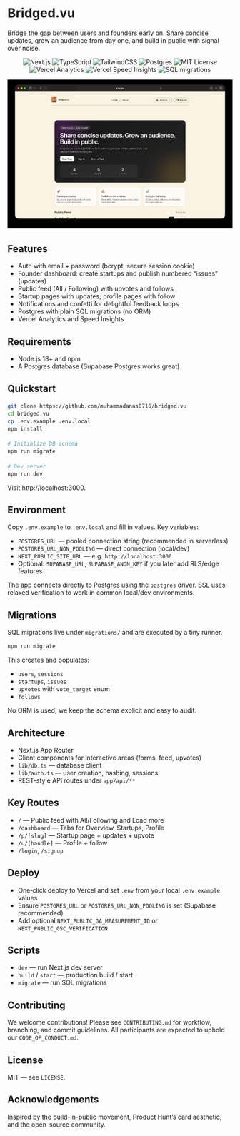 # Bridged.vu

Bridge the gap between users and founders early on. Share concise updates, grow an audience from day one, and build in public with signal over noise.

<p align="center">
  <img src="https://img.shields.io/badge/Next.js-15-black?style=for-the-badge&logo=next.js" alt="Next.js"/>
  <img src="https://img.shields.io/badge/TypeScript-3178C6?style=for-the-badge&logo=typescript&logoColor=white" alt="TypeScript"/>
  <img src="https://img.shields.io/badge/TailwindCSS-38B2AC?style=for-the-badge&logo=tailwind-css&logoColor=white" alt="TailwindCSS"/>
  <img src="https://img.shields.io/badge/Postgres-336791?style=for-the-badge&logo=postgresql&logoColor=white" alt="Postgres"/>
  <img src="https://img.shields.io/badge/License-MIT-green?style=for-the-badge" alt="MIT License"/>
  <br/>
  <img src="https://img.shields.io/badge/Analytics-Vercel-blue?style=flat" alt="Vercel Analytics"/>
  <img src="https://img.shields.io/badge/Speed%20Insights-Vercel-blue?style=flat" alt="Vercel Speed Insights"/>
  <img src="https://img.shields.io/badge/Migrations-SQL-lightgrey?style=flat" alt="SQL migrations"/>
</p>

<p align="center">
  <img src="./public/homescreen.png" alt="Bridged.vu home screen" width="1200" />
</p>

## Features

- Auth with email + password (bcrypt, secure session cookie)
- Founder dashboard: create startups and publish numbered “issues” (updates)
- Public feed (All / Following) with upvotes and follows
- Startup pages with updates; profile pages with follow
- Notifications and confetti for delightful feedback loops
- Postgres with plain SQL migrations (no ORM)
- Vercel Analytics and Speed Insights

## Requirements

- Node.js 18+ and npm
- A Postgres database (Supabase Postgres works great)

## Quickstart

```bash
git clone https://github.com/muhammadanas0716/bridged.vu
cd bridged.vu
cp .env.example .env.local
npm install

# Initialize DB schema
npm run migrate

# Dev server
npm run dev
```

Visit http://localhost:3000.

## Environment

Copy `.env.example` to `.env.local` and fill in values. Key variables:

- `POSTGRES_URL` — pooled connection string (recommended in serverless)
- `POSTGRES_URL_NON_POOLING` — direct connection (local/dev)
- `NEXT_PUBLIC_SITE_URL` — e.g. `http://localhost:3000`
- Optional: `SUPABASE_URL`, `SUPABASE_ANON_KEY` if you later add RLS/edge features

The app connects directly to Postgres using the `postgres` driver. SSL uses relaxed verification to work in common local/dev environments.

## Migrations

SQL migrations live under `migrations/` and are executed by a tiny runner.

```bash
npm run migrate
```

This creates and populates:

- `users`, `sessions`
- `startups`, `issues`
- `upvotes` with `vote_target` enum
- `follows`

No ORM is used; we keep the schema explicit and easy to audit.

## Architecture

- Next.js App Router
- Client components for interactive areas (forms, feed, upvotes)
- `lib/db.ts` — database client
- `lib/auth.ts` — user creation, hashing, sessions
- REST-style API routes under `app/api/**`

## Key Routes

- `/` — Public feed with All/Following and Load more
- `/dashboard` — Tabs for Overview, Startups, Profile
- `/p/[slug]` — Startup page + updates + upvote
- `/u/[handle]` — Profile + follow
- `/login`, `/signup`

## Deploy

- One‑click deploy to Vercel and set `.env` from your local `.env.example` values
- Ensure `POSTGRES_URL` or `POSTGRES_URL_NON_POOLING` is set (Supabase recommended)
- Add optional `NEXT_PUBLIC_GA_MEASUREMENT_ID` or `NEXT_PUBLIC_GSC_VERIFICATION`

## Scripts

- `dev` — run Next.js dev server
- `build` / `start` — production build / start
- `migrate` — run SQL migrations

## Contributing

We welcome contributions! Please see `CONTRIBUTING.md` for workflow, branching, and commit guidelines. All participants are expected to uphold our `CODE_OF_CONDUCT.md`.

## License

MIT — see `LICENSE`.

## Acknowledgements

Inspired by the build-in-public movement, Product Hunt’s card aesthetic, and the open-source community.
